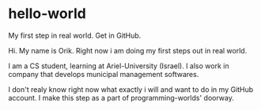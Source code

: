 # hello-world
My first step in real world. Get in GitHub.

Hi. My name is Orik.
Right now i am doing my first steps out in real world.

I am a CS student, learning at Ariel-University (Israel). 
I also work in company that develops municipal management softwares.

I don't realy know right now what exactly i will and want to do in my GitHub account.
I make this step as a part of programming-worlds' doorway.
